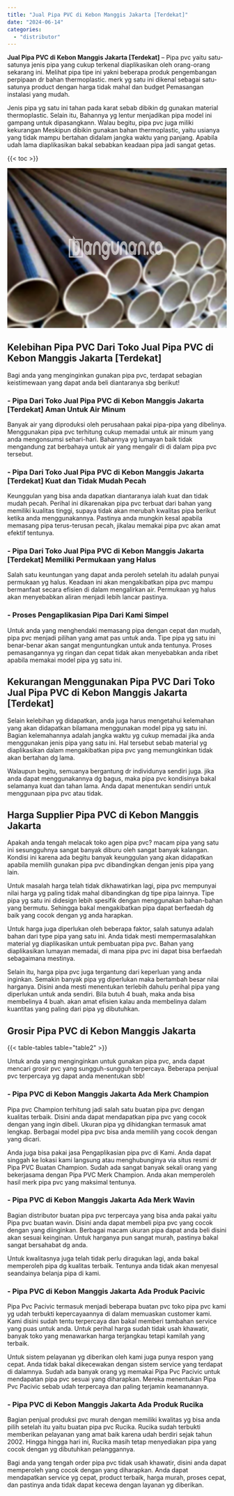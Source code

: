 ```yaml
---
title: "Jual Pipa PVC di Kebon Manggis Jakarta [Terdekat]"
date: "2024-06-14"
categories: 
  - "distributor"
---
```


**Jual Pipa PVC di Kebon Manggis Jakarta \[Terdekat\]** – Pipa pvc yaitu satu-satunya jenis pipa yang cukup terkenal diaplikasikan oleh orang-orang sekarang ini. Melihat pipa tipe ini yakni beberapa produk pengembangan perpipaan dr bahan thermoplastic. merk yg satu ini dikenal sebagai satu-satunya product dengan harga tidak mahal dan budget Pemasangan instalasi yang mudah.

Jenis pipa yg satu ini tahan pada karat sebab dibikin dg gunakan material thermoplastic. Selain itu, Bahannya yg lentur menjadikan pipa model ini gampang untuk dipasangkann. Walau begitu, pipa pvc juga miliki kekurangan Meskipun dibikin gunakan bahan thermoplastic, yaitu usianya yang tidak mampu bertahan didalam jangka waktu yang panjang. Apabila udah lama diaplikasikan bakal sebabkan keadaan pipa jadi sangat getas.

{{< toc >}}

![Jual Pipa PVC di Kebon Manggis Jakarta [Terdekat]](/images/jaul-pipa-pvc-33.png)

## Kelebihan Pipa PVC Dari Toko Jual Pipa PVC di Kebon Manggis Jakarta \[Terdekat\]

Bagi anda yang menginginkan gunakan pipa pvc, terdapat sebagian keistimewaan yang dapat anda beli diantaranya sbg berikut!

### \- Pipa Dari Toko Jual Pipa PVC di Kebon Manggis Jakarta \[Terdekat\] Aman Untuk Air Minum

Banyak air yang diproduksi oleh perusahaan pakai pipa-pipa yang dibelinya. Menggunakan pipa pvc terhitung cukup memadai untuk air minum yang anda mengonsumsi sehari-hari. Bahannya yg lumayan baik tidak mengandung zat berbahaya untuk air yang mengalir di di dalam pipa pvc tersebut.

### \- Pipa Dari Toko Jual Pipa PVC di Kebon Manggis Jakarta \[Terdekat\] Kuat dan Tidak Mudah Pecah

Keunggulan yang bisa anda dapatkan diantaranya ialah kuat dan tidak mudah pecah. Perihal ini dikarenakan pipa pvc terbuat dari bahan yang memiliki kualitas tinggi, supaya tidak akan merubah kwalitas pipa berikut ketika anda menggunakannya. Pastinya anda mungkin kesal apabila memasang pipa terus-terusan pecah, jikalau memakai pipa pvc akan amat efektif tentunya.

### \- Pipa Dari Toko Jual Pipa PVC di Kebon Manggis Jakarta \[Terdekat\] Memiliki Permukaan yang Halus

Salah satu keuntungan yang dapat anda peroleh setelah itu adalah punyai permukaan yg halus. Keadaan ini akan mengakibatkan pipa pvc mampu bermanfaat secara efisien di dalam mengalirkan air. Permukaan yg halus akan menyebabkan aliran menjadi lebih lancar pastinya.

### \- Proses Pengaplikasian Pipa Dari Kami Simpel

Untuk anda yang menghendaki memasang pipa dengan cepat dan mudah, pipa pvc menjadi pilihan yang amat pas untuk anda. Tipe pipa yg satu ini benar-benar akan sangat menguntungkan untuk anda tentunya. Proses pemasangannya yg ringan dan cepat tidak akan menyebabkan anda ribet apabila memakai model pipa yg satu ini.

## Kekurangan Menggunakan Pipa PVC Dari Toko Jual Pipa PVC di Kebon Manggis Jakarta \[Terdekat\]

Selain kelebihan yg didapatkan, anda juga harus mengetahui kelemahan yang akan didapatkan bilamana menggunakan model pipa yg satu ini. Bagian kelemahannya adalah jangka waktu yg cukup memadai jika anda menggunakan jenis pipa yang satu ini. Hal tersebut sebab material yg diaplikasikan dalam mengakibatkan pipa pvc yang memungkinkan tidak akan bertahan dg lama.

Walaupun begitu, semuanya bergantung dr individunya sendiri juga. jika anda dapat menggunakannya dg bagus, maka pipa pvc kondisinya bakal selamanya kuat dan tahan lama. Anda dapat menentukan sendiri untuk menggunaan pipa pvc atau tidak.

## Harga Supplier Pipa PVC di Kebon Manggis Jakarta

Apakah anda tengah melacak toko agen pipa pvc? macam pipa yang satu ini sesungguhnya sangat banyak diburu oleh sangat banyak kalangan. Kondisi ini karena ada begitu banyak keunggulan yang akan didapatkan apabila memilih gunakan pipa pvc dibandingkan dengan jenis pipa yang lain.

Untuk masalah harga telah tidak dikhawatirkan lagi, pipa pvc mempunyai nilai harga yg paling tidak mahal dibandingkan dg tipe pipa lainnya. Tipe pipa yg satu ini didesign lebih spesifik dengan menggunakan bahan-bahan yang bermutu. Sehingga bakal mengakibatkan pipa dapat berfaedah dg baik yang cocok dengan yg anda harapkan.

Untuk harga juga diperlukan oleh beberapa faktor, salah satunya adalah bahan dari type pipa yang satu ini. Anda tidak mesti mempermasalahkan material yg diaplikasikan untuk pembuatan pipa pvc. Bahan yang diaplikasikan lumayan memadai, di mana pipa pvc ini dapat bisa berfaedah sebagaimana mestinya.

Selain itu, harga pipa pvc juga tergantung dari keperluan yang anda inginkan. Semakin banyak pipa yg diperlukan maka bertambah besar nilai harganya. Disini anda mesti menentukan terlebih dahulu perihal pipa yang diperlukan untuk anda sendiri. Bila butuh 4 buah, maka anda bisa membelinya 4 buah. akan amat efisien kalau anda membelinya dalam kuantitas yang paling dari pipa yg dibutuhkan.

## Grosir Pipa PVC di Kebon Manggis Jakarta

{{< table-tables table="table2" >}}

Untuk anda yang menginginkan untuk gunakan pipa pvc, anda dapat mencari grosir pvc yang sungguh-sungguh terpercaya. Beberapa penjual pvc terpercaya yg dapat anda menentukan sbb!

### \- Pipa PVC di Kebon Manggis Jakarta Ada Merk Champion

Pipa pvc Champion terhitung jadi salah satu buatan pipa pvc dengan kualitas terbaik. Disini anda dapat mendapatkan pipa pvc yang cocok dengan yang ingin dibeli. Ukuran pipa yg dihidangkan termasuk amat lengkap. Berbagai model pipa pvc bisa anda memilih yang cocok dengan yang dicari.

Anda juga bisa pakai jasa Pengaplikasian pipa pvc di Kami. Anda dapat singgah ke lokasi kami langsung atau menghubunginya via situs resmi dr Pipa PVC Buatan Champion. Sudah ada sangat banyak sekali orang yang bekerjasama dengan Pipa PVC Merk Champion. Anda akan memperoleh hasil merk pipa pvc yang maksimal tentunya.

### \- Pipa PVC di Kebon Manggis Jakarta Ada Merk Wavin

Bagian distributor buatan pipa pvc terpercaya yang bisa anda pakai yaitu Pipa pvc buatan wavin. Disini anda dapat membeli pipa pvc yang cocok dengan yang diinginkan. Berbagai macam ukuran pipa dapat anda beli disini akan sesuai keinginan. Untuk harganya pun sangat murah, pastinya bakal sangat bersahabat dg anda.

Untuk kwalitasnya juga telah tidak perlu diragukan lagi, anda bakal memperoleh pipa dg kualitas terbaik. Tentunya anda tidak akan menyesal seandainya belanja pipa di kami.

### \- Pipa PVC di Kebon Manggis Jakarta Ada Produk Pacivic

Pipa Pvc Pacivic termasuk menjadi beberapa buatan pvc toko pipa pvc kami yg udah terbukti kepercayaannya di dalam memuaskan customer kami. Kami disini sudah tentu terpercaya dan bakal memberi tambahan service yang puas untuk anda. Untuk perihal harga sudah tidak usah khawatir, banyak toko yang menawarkan harga terjangkau tetapi kamilah yang terbaik.

Untuk sistem pelayanan yg diberikan oleh kami juga punya respon yang cepat. Anda tidak bakal dikecewakan dengan sistem service yang terdapat di dalamnya. Sudah ada banyak orang yg memakai Pipa Pvc Pacivic untuk mendapatan pipa pvc sesuai yang diharapkan. Mereka menentukan Pipa Pvc Pacivic sebab udah terpercaya dan paling terjamin keamanannya.

### \- Pipa PVC di Kebon Manggis Jakarta Ada Produk Rucika

Bagian penjual produksi pvc murah dengan memiliki kwalitas yg bisa anda pilih setelah itu yaitu buatan pipa pvc Rucika. Rucika sudah terbukti memberikan pelayanan yang amat baik karena udah berdiri sejak tahun 2002. Hingga hingga hari ini, Rucika masih tetap menyediakan pipa yang cocok dengan yg dibutuhkan pelanggannya.

Bagi anda yang tengah order pipa pvc tidak usah khawatir, disini anda dapat memperoleh yang cocok dengan yang diharapkan. Anda dapat mendapatkan service yg cepat, product terbaik, harga murah, proses cepat, dan pastinya anda tidak dapat kecewa dengan layanan yg diberikan.
